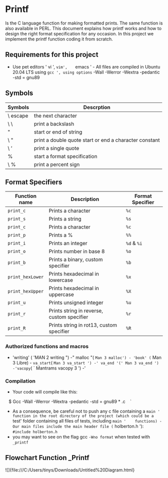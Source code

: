 
# Printf 
Is the C language function for making formatted prints. The same
function is also available in PERL. This document explains how printf works
and how to design the right format specification for any occasion. In this
project we implement the printf function coding it from scratch.

## Requirements for this project

- Use pet editors    ' vi ',    ` vim',    ` emacs ' - All files are
compiled in Ubuntu 20.04 LTS using    ` gcc ', using options
` -Wall -Werror -Wextra -pedantic -std = gnu89


## Symbols
|Symbols |   Descrption  
|--|--|
|\ escape |   the next character 
| \ \  | print a backslash  |
|  "  | start or end of string |
| \ "  | print a double quote start or end a character constant  |
|  \ ’   |  print a single quote |
|   %    |  start a format specification  |
|  \ %    | print a percent sign |


## Format Specifiers
|Function name  | Description | Format Specifier
|--|--|--|
|`print_c` | Prints a character |`%c`|
|`print_s` | Prints a string |`%s`|
|`print_c` | Prints a character |`%c`|
|`print_p` | Prints a % |`%%`|
|`print_i` | Prints an integer |`%d`  &  `%i`|
|`print_o` | Prints number in base 8|`%o`|
|`print_b` | Prints a binary, custom specifier|`%b`|
|`print_hexLower` |Prints hexadecimal in lowercase|`%x`|
|`print_hexUpper`|Prints hexadecimal in uppercase|`%X`|
|`print_u`|Prints unsigned integer|`%u`|
|`print_r`|Prints string in reverse, custom specifier|`%r`|
|`print_R`|Prints string in rot13, custom specifier|`%R`|


### Authorized functions and macros

- 'writing' ( 'MAN 2 writing ") -" malloc "( ` Man 3 malloc') - 'book'
( ` Man 3 Libre) - ` va_start `( ` Man 3 va_start ') -' va_end
'(' Man 3 va_end ') -'vacopy `( ` Mantrams vacopy 3 ') -'

### Compilation

-   Your code will compile like this:

` ` $ Gcc -Wall -Werror -Wextra -pedantic -std = gnu89 * .c ` ` `




-   As a consequence, be careful not to push any c file containing a    ` main '
function in the root directory of the project (which could be a   ` test' folder
containing all files of tests, including    ` main '    functions) - Our main
files include the main header file ( ` holberton.h '): ` #include holberton.h `
- you may want to see on the flag gcc    ` -Wno format `    when tested with
` _printf `

## Flowchart Function _Printf

![]{file:///C:/Users/tinys/Downloads/Untitled%20Diagram.html}